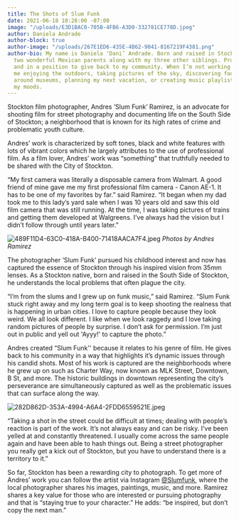 ```yaml
---
title: The Shots of Slum Funk
date: 2021-06-18 10:28:00 -07:00
image: "/uploads/E3D1BAC0-705B-4FB6-A3D0-332781CE778D.jpeg"
author: Daniela Andrade
author-block: true
author-image: "/uploads/267E1ED6-435E-4B62-9041-8167219F4381.png"
author-bio: My name is Daniela ‘Dani’ Andrade. Born and raised in Stockton, CA by
  two wonderful Mexican parents along with my three other siblings. Proud to be Latina
  and in a position to give back to my community. When I’m not working you can find
  me enjoying the outdoors, taking pictures of the sky, discovering food places, wandering
  around museums, planning my next vacation, or creating music playlists based on
  my moods.
---
```


Stockton film photographer, Andres ‘Slum Funk’ Ramirez, is an advocate for shooting film for street photography and documenting life on the South Side of Stockton; a neighborhood that is known for its high rates of crime and problematic youth culture.

Andres’ work is characterized by soft tones, black and white features with lots of vibrant colors which he largely attributes to the use of professional film. As a film lover, Andres’ work was “something” that truthfully needed to be shared with the City of Stockton.

“My first camera was literally a disposable camera from Walmart. A good friend of mine gave me my first professional film camera - Canon AE-1. It has to be one of my favorites by far.” said Ramirez. “It began when my dad took me to this lady’s yard sale when I was 10 years old and saw this old film camera that was still running. At the time, I was taking pictures of trains and getting them developed at Walgreens. I’ve always had the vision but I didn’t follow through until years later.”

![489F11D4-63C0-418A-B400-71418AACA7F4.jpeg](/uploads/489F11D4-63C0-418A-B400-71418AACA7F4.jpeg)
*Photos by Andres Ramirez*

The photographer ‘Slum Funk’ pursued his childhood interest and now has captured the essence of Stockton through his inspired vision from 35mm lenses. As a Stockton native, born and raised in the South Side of Stockton, he understands the local problems that often plague the city.

“I’m from the slums and I grew up on funk music,” said Ramirez. “Slum Funk stuck right away and my long term goal is to keep shooting the realness that is happening in urban cities. I love to capture people because they look weird. We all look different. I like when we look raggedy and I love taking random pictures of people by surprise. I don’t ask for permission. I’m just out in public and yell out 'Ayyy!' to capture the photo.”

Andres created “Slum Funk'' because it relates to his genre of film. He gives back to his community in a way that highlights it’s dynamic issues through his candid shots. Most of his work is captured are the neighborhoods where he grew up on such as Charter Way, now known as MLK Street, Downtown, B St, and more. The historic buildings in downtown representing the city’s perseverance are simultaneously captured as well as the problematic issues that can surface along the way.

![282D862D-353A-4994-A6A4-2FDD6559521E.jpeg](/uploads/282D862D-353A-4994-A6A4-2FDD6559521E.jpeg)

“Taking a shot in the street could be difficult at times; dealing with people’s reaction is part of the work. It’s not always easy and can be risky. I’ve been yelled at and constantly threatened. I usually come across the same people again and have been able to hash things out. Being a street photographer you really get a kick out of Stockton, but you have to understand there is a territory to it.”

So far, Stockton has been a rewarding city to photograph. To get more of Andres’ work you can follow the artist via Instagram [@Slumfunk](http://https://instagram.com/slumfunk?utm_medium=copy_link), where the local photographer shares his images, paintings, music, and more. Ramirez shares a key value for those who are interested or pursuing photography and that is “staying true to your character.” He adds: “be inspired, but don’t copy the next man.”